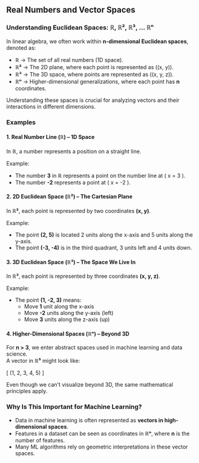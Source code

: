 ## **Real Numbers and Vector Spaces**  

### **Understanding Euclidean Spaces: ℝ, ℝ², ℝ³, … ℝⁿ**  

In linear algebra, we often work within **n-dimensional Euclidean spaces**, denoted as:  

- **ℝ** → The set of all real numbers (1D space).  
- **ℝ²** → The 2D plane, where each point is represented as \((x, y)\).  
- **ℝ³** → The 3D space, where points are represented as \((x, y, z)\).  
- **ℝⁿ** → Higher-dimensional generalizations, where each point has **n** coordinates.  

Understanding these spaces is crucial for analyzing vectors and their interactions in different dimensions.  

### **Examples**  

#### **1. Real Number Line (ℝ) – 1D Space**  
In **ℝ**, a number represents a position on a straight line.  

Example:  
- The number **3** in **ℝ** represents a point on the number line at \( x = 3 \).  
- The number **-2** represents a point at \( x = -2 \).  

#### **2. 2D Euclidean Space (ℝ²) – The Cartesian Plane**  
In **ℝ²**, each point is represented by two coordinates **(x, y)**.  

Example:  
- The point **(2, 5)** is located 2 units along the x-axis and 5 units along the y-axis.  
- The point **(-3, -4)** is in the third quadrant, 3 units left and 4 units down.  

#### **3. 3D Euclidean Space (ℝ³) – The Space We Live In**  
In **ℝ³**, each point is represented by three coordinates **(x, y, z)**.  

Example:  
- The point **(1, -2, 3)** means:  
  - Move **1** unit along the x-axis  
  - Move **-2** units along the y-axis (left)  
  - Move **3** units along the z-axis (up)  

#### **4. Higher-Dimensional Spaces (ℝⁿ) – Beyond 3D**  
For **n > 3**, we enter abstract spaces used in machine learning and data science.  
A vector in **ℝ⁵** might look like:  

\[
(1, 2, 3, 4, 5)
\]

Even though we can't visualize beyond 3D, the same mathematical principles apply.  

### **Why Is This Important for Machine Learning?**  
- Data in machine learning is often represented as **vectors in high-dimensional spaces**.  
- Features in a dataset can be seen as coordinates in **ℝⁿ**, where **n** is the number of features.  
- Many ML algorithms rely on geometric interpretations in these vector spaces.  
